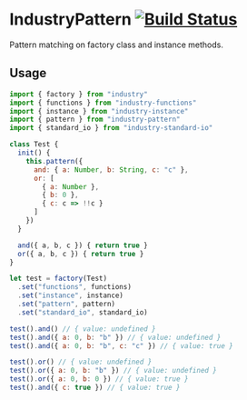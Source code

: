# IndustryPattern [![Build Status](https://travis-ci.org/invrs/industry-pattern.svg?branch=master)](https://travis-ci.org/invrs/industry-pattern)

Pattern matching on factory class and instance methods.

## Usage

```js
import { factory } from "industry"
import { functions } from "industry-functions"
import { instance } from "industry-instance"
import { pattern } from "industry-pattern"
import { standard_io } from "industry-standard-io"

class Test {
  init() {
    this.pattern({
      and: { a: Number, b: String, c: "c" },
      or: [
        { a: Number },
        { b: 0 },
        { c: c => !!c }
      ]
    })
  }

  and({ a, b, c }) { return true }
  or({ a, b, c }) { return true }
}

let test = factory(Test)
  .set("functions", functions)
  .set("instance", instance)
  .set("pattern", pattern)
  .set("standard_io", standard_io)

test().and() // { value: undefined }
test().and({ a: 0, b: "b" }) // { value: undefined }
test().and({ a: 0, b: "b", c: "c" }) // { value: true }

test().or() // { value: undefined }
test().or({ a: 0, b: "b" }) // { value: undefined }
test().or({ a: 0, b: 0 }) // { value: true }
test().and({ c: true }) // { value: true }
```
